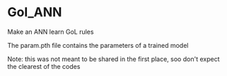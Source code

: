 # Gol_ANN
Make an ANN learn GoL rules

The param.pth file contains the parameters of a trained model

Note: this was not meant to be shared in the first place, soo don't expect the clearest of the codes
